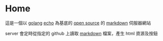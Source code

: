 # Home

這是一個以 [golang] [echo] 為基底的 [open source] 的 [markdown] 伺服器網站

server 會定時從指定的 github 上讀取 [markdown] 檔案，產生 html 資源及按鈕

[golang]: https://go.dev/doc/tutorial/create-module
[echo]: https://echo.labstack.com
[open source]: https://github.com/yanun0323/website
[markdown]: https://zh.wikipedia.org/zh-tw/Markdown